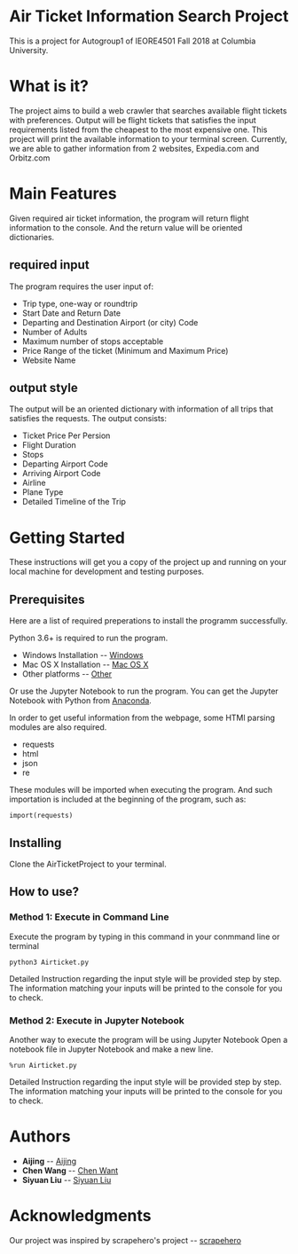 # Air Ticket Information Search Project

This is a project for Autogroup1 of IEORE4501 Fall 2018 at Columbia University.

# What is it?

The project aims to build a web crawler that searches available flight tickets with preferences. 
Output will be flight tickets that satisfies the input requirements listed from the cheapest to the most expensive one.
This project will print the available information to your terminal screen.
Currently, we are able to gather information from 2 websites, Expedia.com and Orbitz.com

# Main Features

Given required air ticket information, the program will return flight information to the console. And the return value will be oriented dictionaries.

## required input
The program requires the user input of:
* Trip type, one-way or roundtrip
* Start Date and Return Date
* Departing and Destination Airport (or city) Code
* Number of Adults
* Maximum number of stops acceptable
* Price Range of the ticket (Minimum and Maximum Price)
* Website Name

## output style
The output will be an oriented dictionary with information of all trips that satisfies the requests. 
The output consists:
* Ticket Price Per Persion
* Flight Duration
* Stops
* Departing Airport Code
* Arriving Airport Code
* Airline
* Plane Type
* Detailed Timeline of the Trip


# Getting Started

These instructions will get you a copy of the project up and running on your local machine for development and testing purposes.

## Prerequisites

Here are a list of required preperations to install the programm successfully.

Python 3.6+ is required to run the program.

* Windows Installation -- [Windows](https://www.python.org/downloads/windows/)
* Mac OS X Installation -- [Mac OS X](https://www.python.org/downloads/mac-osx/)
* Other platforms -- [Other](https://www.python.org/download/other/)

Or use the Jupyter Notebook to run the program.
You can get the Jupyter Notebook with Python from [Anaconda](https://www.anaconda.com/download/).

In order to get useful information from the webpage, some HTMl parsing modules are also required.
* requests
* html
* json
* re

These modules will be imported when executing the program. And such importation is included at the beginning of the program, such as:
```
import(requests)
```
 
## Installing

Clone the AirTicketProject to your terminal.

## How to use?

### Method 1: Execute in Command Line
Execute the program by typing in this command in your conmmand line or terminal
```
python3 Airticket.py
```
Detailed Instruction regarding the input style will be provided step by step.
The information matching your inputs will be printed to the console for you to check.


### Method 2: Execute in Jupyter Notebook
Another way to execute the program will be using Jupyter Notebook
Open a notebook file in Jupyter Notebook and make a new line.
```
%run Airticket.py
```
Detailed Instruction regarding the input style will be provided step by step.
The information matching your inputs will be printed to the console for you to check.

# Authors

* **Aijing** -- [Aijing](https://github.com/muliamuli)
* **Chen Wang** -- [Chen Want](https://github.com/az2525)
* **Siyuan Liu** -- [Siyuan Liu](https://github.com/intoxiah2014)

# Acknowledgments

Our project was inspired by scrapehero's project -- [scrapehero](https://gist.github.com/scrapehero/bc34513e2ea72dc0890ad47fbd8a1a4f)
